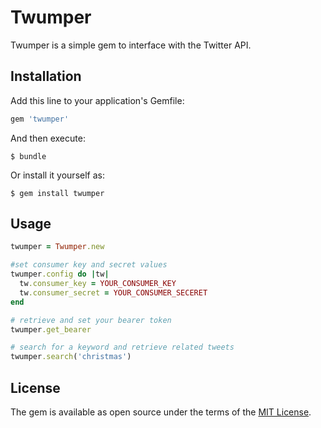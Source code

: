 # Twumper

Twumper is a simple gem to interface with the Twitter API.

## Installation

Add this line to your application's Gemfile:

```ruby
gem 'twumper'
```

And then execute:

    $ bundle

Or install it yourself as:

    $ gem install twumper

## Usage

```ruby
twumper = Twumper.new

#set consumer key and secret values 
twumper.config do |tw|
  tw.consumer_key = YOUR_CONSUMER_KEY
  tw.consumer_secret = YOUR_CONSUMER_SECERET
end

# retrieve and set your bearer token
twumper.get_bearer

# search for a keyword and retrieve related tweets
twumper.search('christmas')
```

## License

The gem is available as open source under the terms of the [MIT License](https://opensource.org/licenses/MIT).
